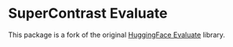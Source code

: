 # SuperContrast Evaluate

This package is a fork of the original [HuggingFace Evaluate](https://github.com/huggingface/evaluate) library.